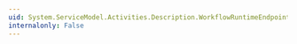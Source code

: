 ```yaml
---
uid: System.ServiceModel.Activities.Description.WorkflowRuntimeEndpoint.GetService(System.Type)
internalonly: False
---
```

